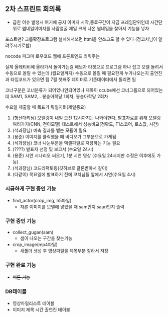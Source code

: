 ## 2차 스프린트 회의록
* 급한 이슈 발생시 여기에 공지
이미지 시작,종료구간이 지금 프레임단위인데 시간단위로
썸네일이미지를 사람얼굴 제일 크게 나온 썸네일을 찾아서 기능을 넣자

포스트맨? 크롬확장프로그램 설치해서쓰면 html을 안쓰고도 할 수 있다
(정코치님이 알려주시기로함)

nocode 피그마 로우코드 
웹에 프론트엔드 띄워주는 

실제 올레티비에 올라가서 돌아가는걸 해보자
타겟으로 프로그램 하나 잡고 모델 돌려서 수동으로 올릴 수 있는데
(월요일까지)
수동으로 올릴 때 필요한게 
누가나오는지 출연진과 타임코드가 있으면 됨
7월 첫째주 데이터로 기존데이터에서 돌리면 됨

코너구분은 코너분류가 되어있나안되어있나
제목이 
ccube에선 코너그룹으로 되어있는데
SAM1, SAM2,..
봉숭아학당 1회차, 봉숭아학당 2회차

수요일 제출할 때 목표가 뭐일지!!!(제일중요)
1. (형산대리님) 	모델링이 내일 오전 12시까지는 나와야한다, 발표자료를 위해 모델링 여러가지(CNN, 전이모델) 테스트해서 성능비교(정확도, F1스코어, 로스값, 시간)
2. (석과장님) 	예측 결과를 뱉는 모듈이 필요
3. (용준) 		이미지를 클릭했을 때 비디오가 그부분으로 가게됨
4. (석과장님) 	코너 나눈부분을 엑셀파일로 저장하는 기능 필요
5. (????) 		발표자 선정 및 보고서 (수요일 24시)
6. (용준)		시연 시나리오 써오기, 1분 시연 영상 (수요일 24시지만 수정은 이후에도 가능)
7. (석과장님)	코드리팩토링(깃허브로 클론받아서 같이)
8. (다같이)	목요일에 발표하기 전에 코치님들 앞에서 시연(수요일 4시)

### 시급하게 구현 중인 기능
* find_actor(crop_img, h5파일)
  * 자른 이미지를 모델에 넣었을 때 sam인지 sauri인지 출력

### 구현 중인 기능
* collect_gugan(sam)
  * 샘이 나오는 구간을 찾는기능
* crop_image(mp4파일)
  * 새폴더 생성 후 영상파일을 제목부분 잘라서 저장

### 구현 완료 기능
* ~~버튼 기능~~

### DB테이블
* 영상파일리스트 테이블
* 이미지 제목 시간 출연진 테이블
